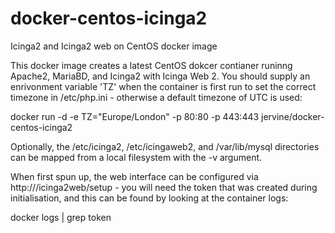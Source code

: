 # docker-centos-icinga2
Icinga2 and Icinga2 web on CentOS docker image

This docker image creates a latest CentOS dokcer contianer runinng Apache2, MariaBD, and Icinga2 with Icinga Web 2. You should supply an enrivonment variable 'TZ' when the container is first run to set the correct timezone in /etc/php.ini - otherwise a default timezone of UTC is used:

docker run -d -e TZ="Europe/London" -p 80:80 -p 443:443 jervine/docker-centos-icinga2

Optionally, the /etc/icinga2, /etc/icingaweb2, and /var/lib/mysql directories can be mapped from a local filesystem with the -v argument.

When first spun up, the web interface can be configured via http://<docker host>/icinga2web/setup - you will need the token that was created during initialisation, and this can be found by looking at the container logs:

docker logs <container name> | grep token
